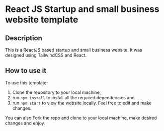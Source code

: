 # React JS Startup and small business website template

## Description

This is a ReactJS based startup and small business website.
It was designed using TailwindCSS and React. 

## How to use it

To use this template:
1. Clone the repository to your local machine, 
2. run `npm install` to install all the required dependencies and
3. run `npm start` to view the website locally.
Feel free to edit and make changes. 

You can also Fork the repo and clone to your local machine, make desired changes and enjoy.
